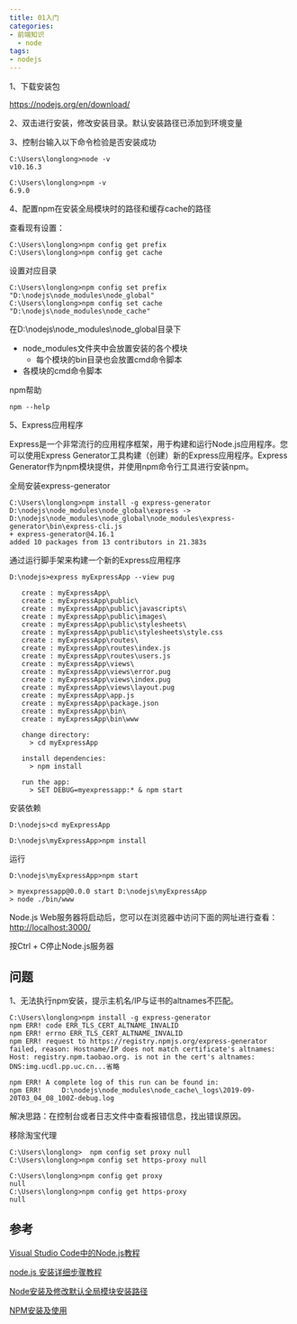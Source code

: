 ```yaml
---
title: 01入门
categories:
- 前端知识
  - node
tags:
- nodejs
---
```


1、下载安装包

<https://nodejs.org/en/download/>

<!-- more -->

2、双击进行安装，修改安装目录。默认安装路径已添加到环境变量

3、控制台输入以下命令检验是否安装成功

```log
C:\Users\longlong>node -v
v10.16.3

C:\Users\longlong>npm -v
6.9.0
```

4、配置npm在安装全局模块时的路径和缓存cache的路径

查看现有设置：

```log
C:\Users\longlong>npm config get prefix
C:\Users\longlong>npm config get cache
```

设置对应目录

```log
C:\Users\longlong>npm config set prefix "D:\nodejs\node_modules\node_global"
C:\Users\longlong>npm config set cache "D:\nodejs\node_modules\node_cache"
```

在D:\nodejs\node_modules\node_global目录下

- node_modules文件夹中会放置安装的各个模块
  - 每个模块的bin目录也会放置cmd命令脚本
- 各模块的cmd命令脚本

npm帮助

```log
npm --help
```

5、Express应用程序

Express是一个非常流行的应用程序框架，用于构建和运行Node.js应用程序。您可以使用Express Generator工具构建（创建）新的Express应用程序。Express Generator作为npm模块提供，并使用npm命令行工具进行安装npm。

全局安装express-generator

```log
C:\Users\longlong>npm install -g express-generator
D:\nodejs\node_modules\node_global\express -> D:\nodejs\node_modules\node_global\node_modules\express-generator\bin\express-cli.js
+ express-generator@4.16.1
added 10 packages from 13 contributors in 21.383s
```

通过运行脚手架来构建一个新的Express应用程序

```log
D:\nodejs>express myExpressApp --view pug

   create : myExpressApp\
   create : myExpressApp\public\
   create : myExpressApp\public\javascripts\
   create : myExpressApp\public\images\
   create : myExpressApp\public\stylesheets\
   create : myExpressApp\public\stylesheets\style.css
   create : myExpressApp\routes\
   create : myExpressApp\routes\index.js
   create : myExpressApp\routes\users.js
   create : myExpressApp\views\
   create : myExpressApp\views\error.pug
   create : myExpressApp\views\index.pug
   create : myExpressApp\views\layout.pug
   create : myExpressApp\app.js
   create : myExpressApp\package.json
   create : myExpressApp\bin\
   create : myExpressApp\bin\www

   change directory:
     > cd myExpressApp

   install dependencies:
     > npm install

   run the app:
     > SET DEBUG=myexpressapp:* & npm start
```

安装依赖

```log
D:\nodejs>cd myExpressApp

D:\nodejs\myExpressApp>npm install
```

运行

```log
D:\nodejs\myExpressApp>npm start

> myexpressapp@0.0.0 start D:\nodejs\myExpressApp
> node ./bin/www
```

Node.js Web服务器将启动后，您可以在浏览器中访问下面的网址进行查看：<http://localhost:3000/>

按Ctrl + C停止Node.js服务器

## 问题

1、无法执行npm安装，提示主机名/IP与证书的altnames不匹配。

```log
C:\Users\longlong>npm install -g express-generator
npm ERR! code ERR_TLS_CERT_ALTNAME_INVALID
npm ERR! errno ERR_TLS_CERT_ALTNAME_INVALID
npm ERR! request to https://registry.npmjs.org/express-generator failed, reason: Hostname/IP does not match certificate's altnames: Host: registry.npm.taobao.org. is not in the cert's altnames: DNS:img.ucdl.pp.uc.cn...省略

npm ERR! A complete log of this run can be found in:
npm ERR!     D:\nodejs\node_modules\node_cache\_logs\2019-09-20T03_04_08_100Z-debug.log
```

解决思路：在控制台或者日志文件中查看报错信息，找出错误原因。

移除淘宝代理

```log
C:\Users\longlong>  npm config set proxy null
C:\Users\longlong>npm config set https-proxy null

C:\Users\longlong>npm config get proxy
null
C:\Users\longlong>npm config get https-proxy
null
```

## 参考

[Visual Studio Code中的Node.js教程](https://code.visualstudio.com/docs/nodejs/nodejs-tutorial)

[node.js 安装详细步骤教程](https://blog.csdn.net/antma/article/details/86104068)

[Node安装及修改默认全局模块安装路径](https://www.jianshu.com/p/38e3b6fe5f7a?tdsourcetag=s_pcqq_aiomsg)

[NPM安装及使用](https://www.jianshu.com/p/a1bb4c317c3e)
